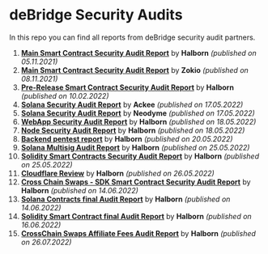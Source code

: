 # deBridge Security Audits
In this repo you can find all reports from deBridge security audit partners.

1) [**Main Smart Contract Security Audit Report**](https://github.com/debridge-finance/debridge-security/files/8907718/deBridge_Main_Smart_Contract_Security_Audit_Report_Halborn_v1_1.pdf) by **Halborn** _(published on 05.11.2021)_
2) [**Main Smart Contract Security Audit Report**](https://github.com/debridge-finance/debridge-security/files/8907743/deBridge_Main_Smart_Contract_Security_Audit_Report_ZOKYO.pdf) by **Zokio** _(published on 08.11.2021)_
3) [**Pre-Release Smart Contract Security Audit Report**](https://github.com/debridge-finance/debridge-security/files/8907814/deBridge_Main_Pre_Release_Smart_Contract_Security_Audit_Report_Halborn.pdf) by **Halborn** _(published on 10.02.2022)_
4) [**Solana Security Audit Report**](https://github.com/debridge-finance/debridge-security/files/8907862/deBridge_Solana_Security_Audit_Ackee.pdf) by **Ackee** _(published on 17.05.2022)_
5) [**Solana Security Audit Report**](https://github.com/debridge-finance/debridge-security/files/8907882/deBridge_Solana_Security_Audit_Neodyme.pdf) by **Neodyme** _(published on 17.05.2022)_
6) [**WebApp Security Audit Report**](https://github.com/debridge-finance/debridge-security/files/8907899/deBridge_FrontEnd_WebApp_Audit_Report_Halborn.pdf) by **Halborn** _(published on 18.05.2022)_
7) [**Node Security Audit Report**](https://github.com/debridge-finance/debridge-security/files/8907907/deBridge_Node_Security_Audit_Report_Halborn.pdf) by **Halborn** _(published on 18.05.2022)_
8) [**Backend pentest report**](https://github.com/debridge-finance/debridge-security/files/8907927/debridge_backend_pentest_report_halborn.1.pdf) by **Halborn** _(published on 20.05.2022)_
9) [**Solana Multisig Audit Report**](https://github.com/debridge-finance/debridge-security/files/8907952/deBridge_Solana_Multisig_Solana_Program_Security_Audit_Halborn.pdf) by **Halborn** _(published on 25.05.2022)_
10) [**Solidity Smart Contracts Security Audit Report**](https://github.com/debridge-finance/debridge-security/files/8907959/debridge_solidity_smart_contract_second_audit_Halborn.pdf) by **Halborn** _(published on 25.05.2022)_
11) [**Cloudflare Review**](https://github.com/debridge-finance/debridge-security/files/8907984/deBridge_Cloudflare_report_Halborn.pdf) by **Halborn** _(published on 26.05.2022)_
12) [**Cross Chain Swaps - SDK Smart Contract Security Audit Report**](https://github.com/debridge-finance/debridge-security/files/8907996/deBridge_Cross_Chain_Swap_Smart_Contract_Security_Audit_Report_Halborn.pdf) by **Halborn** _(published on 14.06.2022)_
13) [**Solana Contracts final Audit Report**](https://github.com/debridge-finance/debridge-security/files/8908001/DeBridge_Solana_Contracts_Solana_Program_Security_Audit_Report_Halborn.pdf) by **Halborn** _(published on 14.06.2022)_
14) [**Solidity Smart Contract final Audit Report**](https://github.com/debridge-finance/debridge-security/files/9085225/DeBridge_Solidity_Smart_Contract_Security_Audit_Report_Halborn_Final.pdf) by **Halborn** _(published on 16.06.2022)_
15) [**CrossChain Swaps Affiliate Fees Audit Report**](https://github.com/debridge-finance/debridge-security/files/9189874/deBridge_Crosschain_Forwarder_Smart_Contract_Security_Audit_Report.pdf) by **Halborn** _(published on 26.07.2022)_
